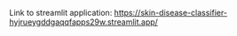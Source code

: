 Link to streamlit application:
https://skin-disease-classifier-hyjrueygddgaqqfapps29w.streamlit.app/
